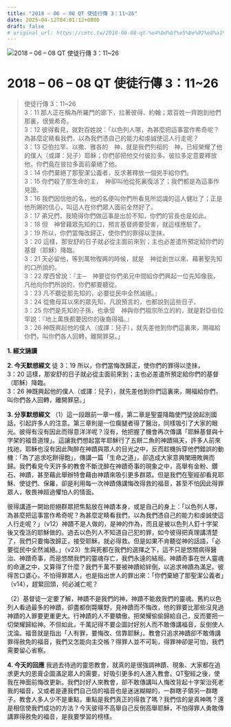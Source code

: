 ```yaml
---
title: "2018 – 06 – 08 QT 使徒行傳 3：11~26"
date: 2025-04-12T04:01:12+0800
draft: false
# original_url: https://cmtc.tw/2018-06-08-qt-%e4%bd%bf%e5%be%92%e8%a1%8c%e5%82%b3-3%ef%bc%9a1126
---
```


![2018 – 06 – 08 QT 使徒行傳 3：11\~26](/images/qt.jpg   "2018 – 06 – 08 QT 使徒行傳 3：11\~26")

# 2018 – 06 – 08 QT 使徒行傳 3：11\~26

> 使徒行傳 3：11\~26  
> 3：11 那人正在稱為所羅門的廊下，拉著彼得、約翰；眾百姓一齊跑到他們那裏，很覺希奇。  
> 3：12 彼得看見，就對百姓說：「以色列人哪，為甚麼把這事當作希奇呢？為甚麼定睛看我們，以為我們憑自己的能力和虔誠使這人行走呢？  
> 3：13 亞伯拉罕、以撒、雅各的　神，就是我們列祖的　神，已經榮耀了他的僕人（或譯：兒子）耶穌；你們卻把他交付彼拉多。彼拉多定意要釋放他，你們竟在彼拉多面前棄絕了他。  
> 3：14 你們棄絕了那聖潔公義者，反求著釋放一個兇手給你們。  
> 3：15 你們殺了那生命的主，　神卻叫他從死裏復活了；我們都是為這事作見證。  
> 3：16 我們因信他的名，他的名便叫你們所看見所認識的這人健壯了；正是他所賜的信心，叫這人在你們眾人面前全然好了。  
> 3：17 弟兄們，我曉得你們做這事是出於不知，你們的官長也是如此。  
> 3：18 但　神曾藉眾先知的口，預言基督將要受害，就這樣應驗了。  
> 3：19 所以，你們當悔改歸正，使你們的罪得以塗抹，  
> 3：20 這樣，那安舒的日子就必從主面前來到；主也必差遣所預定給你們的基督（耶穌）降臨。  
> 3：21 天必留他，等到萬物復興的時候，就是　神從創世以來、藉著聖先知的口所說的。  
> 3：22 摩西曾說：『主─　神要從你們弟兄中間給你們興起一位先知像我，凡他向你們所說的，你們都要聽從。  
> 3：23 凡不聽從那先知的，必要從民中全然滅絕。』  
> 3：24 從撒母耳以來的眾先知，凡說預言的，也都說到這些日子。  
> 3：25 你們是先知的子孫，也承受　神與你們祖宗所立的約，就是對亞伯拉罕說：『地上萬族都要因你的後裔得福。』  
> 3：26 神既興起他的僕人（或譯：兒子），就先差他到你們這裏來，賜福給你們，叫你們各人回轉，離開罪惡。」

**1. 經文誦讀**

**2.  今天默想經文**
徒 3：19 所以，你們當悔改歸正，使你們的罪得以塗抹，  
3：20 這樣，那安舒的日子就必從主面前來到；主也必差遣所預定給你們的基督（耶穌）降臨。  
3：26 神既興起他的僕人（或譯：兒子），就先差他到你們這裏來，賜福給你們，叫你們各人回轉，離開罪惡。」

**3. 分享默想經文**
（1）這一段跟前一章一樣，第二章是聖靈降臨使門徒說起別國話，引起許多人的注意。第三章則是一位瘸腿者得了醫治，同樣吸引了大家的眼光。彼得有沒有因此而得意洋洋呢？沒有，他把握了機會再次傳講「耶穌基督與十字架的福音道理」。這讓我們想起當年耶穌行了五餅二魚的神蹟隔天，許多人前來找祂，耶穌也沒有因此陶醉在神蹟與眾人的目光之中，反而趁機拆穿他們錯誤的動機：「為了追求吃餅得飽」，傳講一篇「生命之道」，卻造成大家意興闌珊敗興而歸。我們看見今天許多的教會不斷沈醉在神蹟奇事的現象之中，高舉有金粉、鑽石、神蹟，甚至藉此舉辦特會藉由神蹟來吸引更多群眾。但是我們在聖經卻看見耶穌、使徒們、保羅，卻是利用每一次神蹟傳講悔改得救的福音，甚至不怕因此得罪眾人，敬畏神超過懼怕人的情面。

彼得講道一開始拒絕群眾把焦點放在神蹟本身，或是自己的身上：「以色列人哪，為甚麼把這事當作希奇呢？為甚麼定睛看我們，以為我們憑自己的能力和虔誠使這人行走呢？」（v12）神蹟不是人做的，是神的作為，而且是被以色列人釘十字架後又復活的耶穌做的。過去以色列人不知道自己犯的罪，如今彼得把真理講清楚了，我們只要悔改歸正，接受耶穌，就必得救。但是如果不肯聽從神的話語，「必要從民中全然滅絕。」（v23）生與死都在我們的選擇之下，這不只是悠關病得醫治、神蹟奇事，而是悠關我們的靈魂存亡，我們永遠的結局。神蹟奇事在世人靈魂的命運之中，又算得了什麼？我們千萬不要被神蹟給絆倒，以追求神蹟為滿足。彼得苦口婆心，不怕得罪眾人，也是指出世人的罪出來：「你們棄絕了那聖潔公義者」（v14），趕緊回頭，何必滅亡呢？

（2）基督徒一定要了解，神蹟不是我們的神，神蹟不能救我們的靈魂。舊約以色列人看過最多的神蹟，卻盡都倒斃曠野，見神蹟而不悔改，他的罪要比那些沒見過神蹟的人罪要更重更大。行神蹟的人不要驕傲，把榮耀偷偷歸給自己，反而要把一切榮耀歸給神。不但如此，千萬記得不要企圖討好別人而不敢傳講福音，反倒使人沈淪。福音就是指出「人有罪，要悔改、信靠耶穌」。教會只追求神蹟卻不敢傳講罪得赦免的福音，我們又怎能向主交帳？得罪人並不可恥，得罪神卻是可怕，我們需要留心省察。

**4. 今天的回應**
我過去待過的靈恩教會，就真的是很強調神蹟、現象、大家都在追求更大的恩膏企圖滿足眾人的需要，好吸引更多的人進入教會。QT聖經之後，使我在神面前悔改更新。我們討好人來教會，卻不敢傳講叫人悔改背起十字架治死老我的福音，又或者是連我們自己信的福音也是迷迷糊糊的，一群瞎子領另一群瞎子。教會人多人少不是重點，重點是我們真正的得救了嗎？我們信的是真神嗎？還是相信使我們成功的方法？今天彼得不高舉自己反倒高舉耶穌，不怕得罪人勇敢傳講罪得赦免的福音，是我要學習的榜樣。
